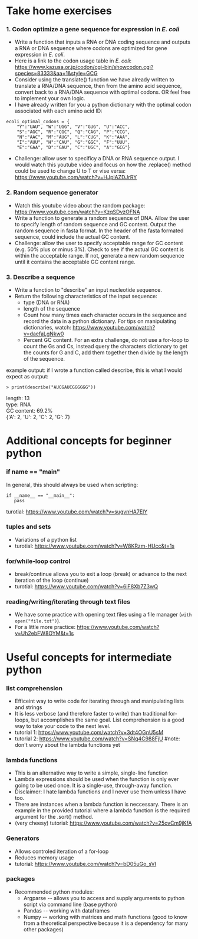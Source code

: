 # Take home exercises

### 1. Codon optimize a gene sequence for expression in *E. coli*
* Write a function that inputs a RNA or DNA coding sequence and outputs a RNA or DNA sequence where codons are optimized for gene expression in *E. coli*. 
* Here is a link to the codon usage table in *E. coli*: https://www.kazusa.or.jp/codon/cgi-bin/showcodon.cgi?species=83333&aa=1&style=GCG
* Consider using the translate() function we have already written to translate a RNA/DNA sequence, then from the amino acid sequence, convert back to a RNA/DNA sequence with optimal codons. OR feel free to implement your own logic. 
* I have already written for you a python dictionary with the optimal codon associated with each amino acid ID:

```
ecoli_optimal_codons = {
    "Y":"UAU", "W":"UGG", "V":"GUG", "U":"ACC",
    "S":"AGC", "R":"CGC", "Q":"CAG", "P":"CCG",
    "N":"AAC", "M":"AUG", "L":"CUG", "K":"AAA",
    "I":"AUU", "H":"CAU", "G":"GGC", "F":"UUU",
    "E":"GAA", "D":"GAU", "C":"UGC", "A":"GCG"}
```

* Challenge: allow user to specificy a DNA or RNA sequence output. I would watch this youtube video and focus on how the .replace() method could be used to change U to T or vise versa:
https://www.youtube.com/watch?v=HJpiAZDJrRY



### 2. Random sequence generator
* Watch this youtube video about the random package: https://www.youtube.com/watch?v=KzqSDvzOFNA
* Write a function to generate a random sequence of DNA. Allow the user to specify length of random sequence and GC content. Output the random sequence in fasta format. In the header of the fasta formated sequence, could include the actual GC content.
* Challenge: allow the user to specify acceptable range for GC content (e.g. 50% plus or minus 3%). Check to see if the actual GC content is within the acceptable range. If not, generate a new random sequence until it contains the acceptable GC content range.


### 3. Describe a sequence
* Write a function to "describe" an input nucleotide sequence.
* Return the following characteristics of the input sequence:
    - type (DNA or RNA)
    - length of the sequence
    - Count how many times each character occurs in the sequence and record the data in a python dictionary. For tips on manipulating dictionaries, watch: https://www.youtube.com/watch?v=daefaLgNkw0
    - Percent GC content. For an extra challenge, do not use a for-loop to count the Gs and Cs, instead query the characters dictionary to get the counts for G and C, add them together then divide by the length of the sequence.

example output:
if I wrote a function called describe,  this is what I would expect as output:

```> print(describe("AUCGAUCGGGGGG"))```

length: 13\
type: RNA\
GC content: 69.2%\
{'A': 2, 'U': 2, 'C': 2, 'G': 7}



# Additional concepts for beginner python

### if __name__ == "__main__"
In general, this should always be used when scripting:
```
if __name__ == "__main__":
   pass
```

turotial: https://www.youtube.com/watch?v=sugvnHA7ElY

### tuples and sets
* Variations of a python list
* turotial: https://www.youtube.com/watch?v=W8KRzm-HUcc&t=1s


### for/while-loop control
* break/continue allows you to exit a loop (break) or advance to the next iteration of the loop (continue)
* turotial: https://www.youtube.com/watch?v=6iF8Xb7Z3wQ


### reading/writing/iterating through text files
* We have some practice with opening text files using a file manager (```with open("file.txt")```). 
* For a little more practice: https://www.youtube.com/watch?v=Uh2ebFW8OYM&t=1s


# Useful concepts for intermediate python

### list comprehension
* Efficeint way to write code for iterating through and manipulating lists and strings
* It is less verbose (and therefore faster to write) than traditional for-loops, but accomplishes the same goal. List comprehension is a good way to take your code to the next level. 
* tutorial 1: https://www.youtube.com/watch?v=3dt4OGnU5sM
* tutorial 2: https://www.youtube.com/watch?v=SNq4C988FjU  #note: don't worry about the lambda functions yet


### lambda functions
* This is an alternative way to write a simple, single-line function
* Lambda expressions should be used when the function is only ever going to be used once. It is a single-use, through-away function. 
* Disclaimer: I hate lambda functions and I never use them unless I have too.
* There are instances when a lambda function is neccessary. There is an example in the provided tutorial where a lambda function is the required argument for the .sort() method. 
* (very cheesy) tutorial: https://www.youtube.com/watch?v=25ovCm9jKfA 

### Generators
* Allows controled iteration of a for-loop
* Reduces memory usage
* tutorial: https://www.youtube.com/watch?v=bD05uGo_sVI

### packages
* Recommended python modules:
    * Argparse -- allows you to access and supply arguments to python script via command line (base python)
    * Pandas -- working with dataframes
    * Numpy -- working with matrices and math functions (good to know from a theoretical perspective because it is a dependency for many other packages)
